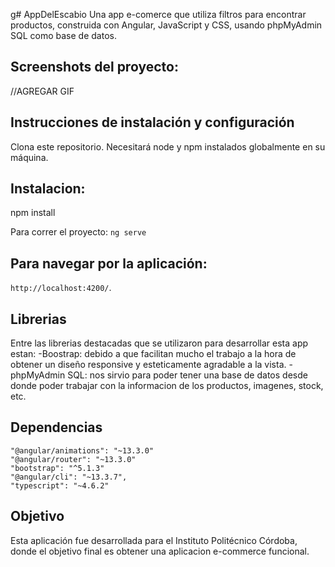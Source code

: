 g# AppDelEscabio
Una app e-comerce que utiliza filtros para encontrar productos, construida con Angular, JavaScript y CSS, usando phpMyAdmin SQL como base de datos.

## Screenshots del proyecto:
//AGREGAR GIF

## Instrucciones de instalación y configuración
Clona este repositorio. Necesitará node y npm instalados globalmente en su máquina.

## Instalacion:

npm install

Para correr el proyecto:
`ng serve`

## Para navegar por la aplicación:

`http://localhost:4200/`.

## Librerias
Entre las librerias destacadas que se utilizaron para desarrollar esta app estan: 
 -Boostrap: debido a que facilitan mucho el trabajo a la hora de obtener un diseño responsive y esteticamente agradable a la vista.
 -phpMyAdmin SQL: nos sirvio para poder tener una base de datos desde donde poder trabajar con la informacion de los productos, imagenes, stock, etc. 

## Dependencias
    "@angular/animations": "~13.3.0"
    "@angular/router": "~13.3.0"
    "bootstrap": "^5.1.3"
    "@angular/cli": "~13.3.7",
    "typescript": "~4.6.2"

## Objetivo
Esta aplicación fue desarrollada para el Instituto Politécnico Córdoba, donde el objetivo final es obtener una aplicacion e-commerce funcional.
